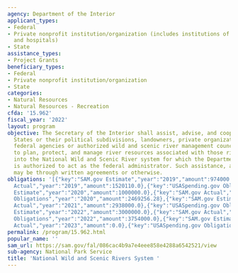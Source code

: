 ```yaml
---
agency: Department of the Interior
applicant_types:
- Federal
- Private nonprofit institution/organization (includes institutions of higher education
  and hospitals)
- State
assistance_types:
- Project Grants
beneficiary_types:
- Federal
- Private nonprofit institution/organization
- State
categories:
- Natural Resources
- Natural Resources - Recreation
cfda: '15.962'
fiscal_year: '2022'
layout: program
objective: The Secretary of the Interior shall assist, advise, and cooperate with
  States or their political subdivisions, landowners, private organizations, other
  federal agencies or authorized wild and scenic river management councils or committees
  to plan, protect, and manage river resources associated with those rivers designated
  into the National Wild and Scenic River system for which the Department of the Interior
  is authorized to act as the federal administrator. Such assistance, advice and cooperation
  may be through written agreements or otherwise.
obligations: '[{"key":"SAM.gov Estimate","year":"2019","amount":974000.0},{"key":"SAM.gov
  Actual","year":"2019","amount":1520110.0},{"key":"USASpending.gov Obligations","year":"2019","amount":1520110.0},{"key":"SAM.gov
  Estimate","year":"2020","amount":1000000.0},{"key":"SAM.gov Actual","year":"2020","amount":2469256.0},{"key":"USASpending.gov
  Obligations","year":"2020","amount":2469256.28},{"key":"SAM.gov Estimate","year":"2021","amount":2000000.0},{"key":"SAM.gov
  Actual","year":"2021","amount":2938000.0},{"key":"USASpending.gov Obligations","year":"2021","amount":2938000.0},{"key":"SAM.gov
  Estimate","year":"2022","amount":3000000.0},{"key":"SAM.gov Actual","year":"2022","amount":3754000.0},{"key":"USASpending.gov
  Obligations","year":"2022","amount":3754000.0},{"key":"SAM.gov Estimate","year":"2023","amount":4000000.0},{"key":"SAM.gov
  Actual","year":"2023","amount":0.0},{"key":"USASpending.gov Obligations","year":"2023","amount":1298715.0}]'
permalink: /program/15.962.html
popular_name: ''
sam_url: https://sam.gov/fal/086cac4b9a7e4eee858e4288a6542521/view
sub-agency: National Park Service
title: 'National Wild and Scenic Rivers System '
---
```

